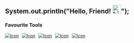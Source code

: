 ## System.out.println("Hello, Friend! <img src="https://user-images.githubusercontent.com/1303154/88677602-1635ba80-d120-11ea-84d8-d263ba5fc3c0.gif" width="28px" height="28px" alt="hi">");

### Favourite Tools
[![Icon](https://iconic-readme.vercel.app/icons/svelte.svg)](https://kit.svelte.dev)⠀[![Icon](https://iconic-readme.vercel.app/icons/flutter.svg)](https://kit.svelte.dev)⠀[![Icon](https://iconic-readme.vercel.app/icons/vercel.svg)](https://kit.svelte.dev)⠀[![Icon](https://iconic-readme.vercel.app/icons/firebase.svg)](https://kit.svelte.dev)⠀[![Icon](https://iconic-readme.vercel.app/icons/figma.svg)](https://kit.svelte.dev) 



